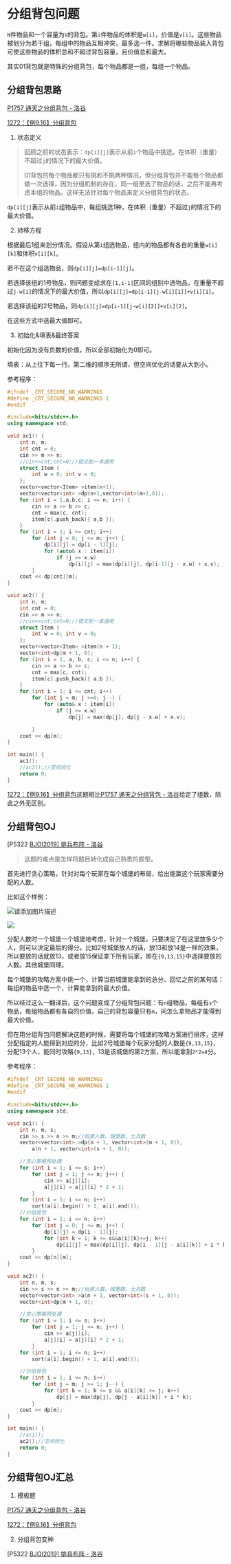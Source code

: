# 分组背包问题

`N`件物品和一个容量为`V`的背包。第`i`件物品的体积是`w[i]`，价值是`v[i]`。这些物品被划分为若干组，每组中的物品互相冲突，最多选一件。求解将哪些物品装入背包可使这些物品的体积总和不超过背包容量，且价值总和最大。

其实01背包就是特殊的分组背包，每个物品都是一组，每组一个物品。

## 分组背包思路

[P1757 通天之分组背包 - 洛谷](https://www.luogu.com.cn/problem/P1757)

[1272：【例9.16】分组背包](http://ybt.ssoier.cn:8088/problem_show.php?pid=1272)

1. 状态定义

> 回顾之前的状态表示：`dp[i][j]`表示从前`i`个物品中挑选，在体积（重量）不超过`j`的情况下的最大价值。
>
> 01背包的每个物品都只有挑和不挑两种情况，但分组背包并不能每个物品都做一次选择，因为分组机制的存在，同一组里选了物品的话，之后不能再考虑本组的物品。这样无法针对每个物品来定义分组背包的状态。

`dp[i][j]`表示从前`i`组物品中，每组挑选1种，在体积（重量）不超过`j`的情况下的最大价值。

2. 转移方程

根据最后1组来划分情况。假设从第`i`组选物品，组内的物品都有各自的重量`w[i][k]`和体积`v[i][k]`。

若不在这个组选物品，则`dp[i][j]=dp[i-1][j]`。

若选择该组的1号物品，则问题变成求在`[1,i-1]`区间的组别中选物品，在重量不超过`j-w[i]`的情况下的最大价值，所以`dp[i][j]=dp[i-1][j-w[i][1]]+v[i][1]`。

若选择该组的2号物品，则`dp[i][j]=dp[i-1][j-w[i][2]]+v[i][2]`。

在这些方式中选最大值即可。

3. 初始化&填表&最终答案

初始化因为没有负数的价值，所以全部初始化为0即可。

填表：从上往下每一行。第二维的顺序无所谓，但空间优化的话要从大到小。

参考程序：

```cpp
#ifndef _CRT_SECURE_NO_WARNINGS
#define _CRT_SECURE_NO_WARNINGS 1
#endif

#include<bits/stdc++.h>
using namespace std;

void ac1() {
	int n, m;
	int cnt = 0;
	cin >> m >> n;
    //cin>>cnt;cnt=0;//提交到一本通用
	struct Item {
		int w = 0; int v = 0;
	};
	vector<vector<Item> >item(n+1);
	vector<vector<int> >dp(n+1,vector<int>(m+1,0));
	for (int i = 1,a,b,c; i <= n; i++) {
		cin >> a >> b >> c;
		cnt = max(c, cnt);
		item[c].push_back({ a,b });
	}
	for (int i = 1; i <= cnt; i++) 
		for (int j = 0; j <= m; j++) {
			dp[i][j] = dp[i - 1][j];
			for (auto& x : item[i]) 
				if (j >= x.w)
					dp[i][j] = max(dp[i][j], dp[i-1][j - x.w] + x.v);
		}
	cout << dp[cnt][m];
}

void ac2() {
	int n, m;
	int cnt = 0;
	cin >> m >> n;
    //cin>>cnt;cnt=0;//提交到一本通用
	struct Item {
		int w = 0; int v = 0;
	};
	vector<vector<Item> >item(n + 1);
	vector<int>dp(m + 1, 0);
	for (int i = 1, a, b, c; i <= n; i++) {
		cin >> a >> b >> c;
		cnt = max(c, cnt);
		item[c].push_back({ a,b });
	}
	for (int i = 1; i <= cnt; i++)
		for (int j = m; j >=0; j--) {
			for (auto& x : item[i])
				if (j >= x.w)
					dp[j] = max(dp[j], dp[j - x.w] + x.v);

		}
	cout << dp[m];
}

int main() {
	ac1();
	//ac2();//空间优化
	return 0;
}
```

[1272：【例9.16】分组背包](http://ybt.ssoier.cn:8088/problem_show.php?pid=1272)这题相比[P1757 通天之分组背包 - 洛谷](https://www.luogu.com.cn/problem/P1757)给定了组数，除此之外无区别。



## 分组背包OJ

[P5322 [BJOI2019\] 排兵布阵 - 洛谷](https://www.luogu.com.cn/problem/P5322)

> 这题的难点是怎样将题目转化成自己熟悉的题型。

首先进行贪心策略，针对对每个玩家在每个城堡的布局，给出能赢这个玩家需要分配的人数。

比如这个样例：

![请添加图片描述](https://i-blog.csdnimg.cn/direct/20cda28d4ba8409c9562dde932869f35.png)

<img src="./001.png">

分配人数时一个城堡一个城堡地考虑，针对一个城堡，只要决定了在这里放多少个人，则可以决定最后的得分。比如2号城堡放人的话，放13和放14是一样的效果，所以要放的话就放13，或者放15保证拿下所有玩家，即在`{9,13,15}`中选择要放的人数。其他城堡同理。

每个城堡的攻略方案中挑一个，计算当前城堡能拿到的总分。回忆之前的某句话： 每组的物品中选一个，计算能拿到的最大价值。

所以经过这么一翻译后，这个问题变成了分组背包问题：有`n`组物品，每组有`s`个物品，每组物品都有各自的价值，自己的背包容量只有`m`，问怎么拿物品才能得到最大价值。

但在用分组背包问题解决这题的时候，需要将每个城堡的攻略方案进行排序，这样分配指定的人能得到对应的分，比如2号城堡每个玩家分配的人数是`{9,13,15}`，分配13个人，能同时攻略`{9,13}`，13是该城堡的第2方案，所以能拿到`2*2=4`分。

参考程序：

```cpp
#ifndef _CRT_SECURE_NO_WARNINGS
#define _CRT_SECURE_NO_WARNINGS 1
#endif

#include<bits/stdc++.h>
using namespace std;

void ac1() {
	int n, m, s;
	cin >> s >> n >> m;//玩家人数、城堡数、士兵数
	vector<vector<int> >dp(n + 1, vector<int>(m + 1, 0)),
		a(n + 1, vector<int>(s + 1, 0));

	//贪心策略预处理
	for (int i = 1; i <= s; i++)
		for (int j = 1; j <= n; j++) {
			cin >> a[j][i];
			a[j][i] = a[j][i] * 2 + 1;
		}
	for (int i = 1; i <= n; i++)
		sort(a[i].begin() + 1, a[i].end());
	//分组背包
	for (int i = 1; i <= n; i++)
		for (int j = 0; j <= m; j++) {
			dp[i][j] = dp[i - 1][j];
			for (int k = 1; k <= s&&a[i][k]<=j; k++) 
				dp[i][j] = max(dp[i][j], dp[i - 1][j - a[i][k]] + i * k);
		}
	cout << dp[n][m];
}

void ac2() {
	int n, m, s;
	cin >> s >> n >> m;//玩家人数、城堡数、士兵数
	vector<vector<int> >a(n + 1, vector<int>(s + 1, 0));
	vector<int>dp(m + 1, 0);

	//贪心策略预处理
	for (int i = 1; i <= s; i++)
		for (int j = 1; j <= n; j++) {
			cin >> a[j][i];
			a[j][i] = a[j][i] * 2 + 1;
		}
	for (int i = 1; i <= n; i++)
		sort(a[i].begin() + 1, a[i].end());

	//分组背包
	for (int i = 1; i <= n; i++)
		for (int j = m; j >= 1; j--) {
			for (int k = 1; k <= s && a[i][k] <= j; k++)
				dp[j] = max(dp[j], dp[j - a[i][k]] + i * k);
		}
	cout << dp[m];
}

int main() {
	//ac1();
	ac2();//空间优化
	return 0;
}
```

## 分组背包OJ汇总

1. 模板题

[P1757 通天之分组背包 - 洛谷](https://www.luogu.com.cn/problem/P1757)

[1272：【例9.16】分组背包](http://ybt.ssoier.cn:8088/problem_show.php?pid=1272)

2. 分组背包变种

[P5322 [BJOI2019\] 排兵布阵 - 洛谷](https://www.luogu.com.cn/problem/P5322)
